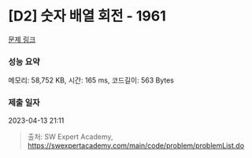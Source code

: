 # [D2] 숫자 배열 회전 - 1961 

[문제 링크](https://swexpertacademy.com/main/code/problem/problemDetail.do?contestProbId=AV5Pq-OKAVYDFAUq) 

### 성능 요약

메모리: 58,752 KB, 시간: 165 ms, 코드길이: 563 Bytes

### 제출 일자

2023-04-13 21:11



> 출처: SW Expert Academy, https://swexpertacademy.com/main/code/problem/problemList.do